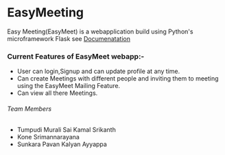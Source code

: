 # EasyMeeting
Easy Meeting(EasyMeet) is a webapplication build using Python's microframework Flask see <a href="http://flask.pocoo.org/">Documenatation</a>

### Current Features of EasyMeet webapp:-

- User can login,Signup and can update profile at any time.
- Can create Meetings with different people and inviting them to meeting using the EasyMeet Mailing Feature.
- Can view all there Meetings.

###### Team Members

- Tumpudi Murali Sai Kamal Srikanth
- Kone Srimannarayana
- Sunkara Pavan Kalyan Ayyappa


